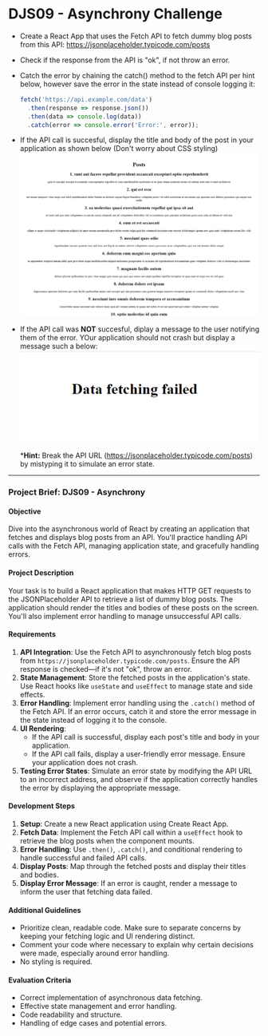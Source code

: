 # DJS09 - Asynchrony Challenge

- Create a React App that uses the Fetch API to fetch dummy blog posts from this API: https://jsonplaceholder.typicode.com/posts
- Check if the response from the API is "ok", if not throw an error.
- Catch the error by chaining the catch() method to the fetch API per hint below, however save the error in the state instead of console logging it:
  ```js
  fetch('https://api.example.com/data')
    .then(response => response.json())
    .then(data => console.log(data))
    .catch(error => console.error('Error:', error));

  ```
- If the API call is succesful, display the title and body of the post in your application as shown below (Don't worry about CSS styling) 
![alt text](<images/blog-posts.png>)
- If the API call was **NOT** succesful, diplay a message to the user notifying them of the error. YOur application should not crash but display a message such a below:
![alt text](<images/error-message.png>)

  ***Hint:** Break the API URL (https://jsonplaceholder.typicode.com/posts) by mistyping it to simulate an error state.


--------------------

### Project Brief: DJS09 - Asynchrony

#### Objective
Dive into the asynchronous world of React by creating an application that fetches and displays blog posts from an API. You'll practice handling API calls with the Fetch API, managing application state, and gracefully handling errors.

#### Project Description
Your task is to build a React application that makes HTTP GET requests to the JSONPlaceholder API to retrieve a list of dummy blog posts. The application should render the titles and bodies of these posts on the screen. You'll also implement error handling to manage unsuccessful API calls.

#### Requirements

1. **API Integration**: Use the Fetch API to asynchronously fetch blog posts from `https://jsonplaceholder.typicode.com/posts`. Ensure the API response is checked—if it's not "ok", throw an error.
2. **State Management**: Store the fetched posts in the application's state. Use React hooks like `useState` and `useEffect` to manage state and side effects.
3. **Error Handling**: Implement error handling using the `.catch()` method of the Fetch API. If an error occurs, catch it and store the error message in the state instead of logging it to the console.
4. **UI Rendering**:
   - If the API call is successful, display each post's title and body in your application.
   - If the API call fails, display a user-friendly error message. Ensure your application does not crash.
5. **Testing Error States**: Simulate an error state by modifying the API URL to an incorrect address, and observe if the application correctly handles the error by displaying the appropriate message.

#### Development Steps

1. **Setup**: Create a new React application using Create React App.
2. **Fetch Data**: Implement the Fetch API call within a `useEffect` hook to retrieve the blog posts when the component mounts.
3. **Error Handling**: Use `.then()`, `.catch()`, and conditional rendering to handle successful and failed API calls.
4. **Display Posts**: Map through the fetched posts and display their titles and bodies.
5. **Display Error Message**: If an error is caught, render a message to inform the user that fetching data failed.

#### Additional Guidelines

- Prioritize clean, readable code. Make sure to separate concerns by keeping your fetching logic and UI rendering distinct.
- Comment your code where necessary to explain why certain decisions were made, especially around error handling.
- No styling is required.


#### Evaluation Criteria

- Correct implementation of asynchronous data fetching.
- Effective state management and error handling.
- Code readability and structure.
- Handling of edge cases and potential errors.








